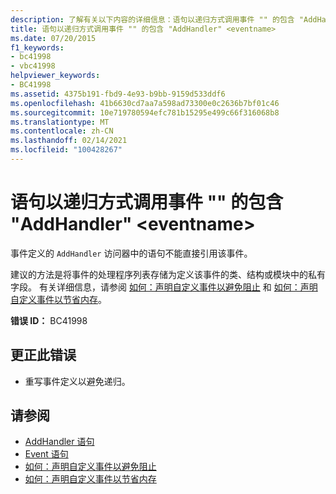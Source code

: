 ```yaml
---
description: 了解有关以下内容的详细信息：语句以递归方式调用事件 "" 的包含 "AddHandler" <eventname>
title: 语句以递归方式调用事件 "" 的包含 "AddHandler" <eventname>
ms.date: 07/20/2015
f1_keywords:
- bc41998
- vbc41998
helpviewer_keywords:
- BC41998
ms.assetid: 4375b191-fbd9-4e93-b9bb-9159d533ddf6
ms.openlocfilehash: 41b6630cd7aa7a598ad73300e0c2636b7bf01c46
ms.sourcegitcommit: 10e719780594efc781b15295e499c66f316068b8
ms.translationtype: MT
ms.contentlocale: zh-CN
ms.lasthandoff: 02/14/2021
ms.locfileid: "100428267"
---
```

# <a name="statement-recursively-calls-the-containing-addhandler-for-event-eventname"></a>语句以递归方式调用事件 "" 的包含 "AddHandler" \<eventname>

事件定义的 `AddHandler` 访问器中的语句不能直接引用该事件。  
  
 建议的方法是将事件的处理程序列表存储为定义该事件的类、结构或模块中的私有字段。 有关详细信息，请参阅 [如何：声明自定义事件以避免阻止](../programming-guide/language-features/events/how-to-declare-custom-events-to-avoid-blocking.md) 和 [如何：声明自定义事件以节省内存](../programming-guide/language-features/events/how-to-declare-custom-events-to-conserve-memory.md)。  
  
 **错误 ID：** BC41998  
  
## <a name="to-correct-this-error"></a>更正此错误  
  
- 重写事件定义以避免递归。  
  
## <a name="see-also"></a>请参阅

- [AddHandler 语句](../language-reference/statements/addhandler-statement.md)
- [Event 语句](../language-reference/statements/event-statement.md)
- [如何：声明自定义事件以避免阻止](../programming-guide/language-features/events/how-to-declare-custom-events-to-avoid-blocking.md)
- [如何：声明自定义事件以节省内存](../programming-guide/language-features/events/how-to-declare-custom-events-to-conserve-memory.md)
